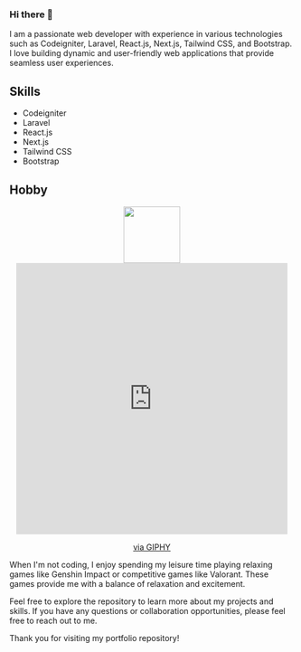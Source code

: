 ### Hi there 👋
I am a passionate web developer with experience in various technologies such as Codeigniter, Laravel, React.js, Next.js, Tailwind CSS, and Bootstrap. I love building dynamic and user-friendly web applications that provide seamless user experiences.

## Skills
- Codeigniter
- Laravel
- React.js
- Next.js
- Tailwind CSS
- Bootstrap

## Hobby

<div id="header" align="center">
  <img src="https://media/2LhSlj6xwJoeYHTMiO/giphy.gif" width="100"/>
  <iframe src="https://giphy.com/embed/2LhSlj6xwJoeYHTMiO" width="480" height="480" frameBorder="0" class="giphy-embed" allowFullScreen></iframe><p><a href="https://giphy.com/stickers/transparent-genshin-qiqi-2LhSlj6xwJoeYHTMiO">via GIPHY</a></p>
</div>

When I'm not coding, I enjoy spending my leisure time playing relaxing games like Genshin Impact or competitive games like Valorant. These games provide me with a balance of relaxation and excitement.

Feel free to explore the repository to learn more about my projects and skills. If you have any questions or collaboration opportunities, please feel free to reach out to me.

Thank you for visiting my portfolio repository!

<!--
**muhammad-dicky/muhammad-dicky** is a ✨ _special_ ✨ repository because its `README.md` (this file) appears on your GitHub profile.

Here are some ideas to get you started:

- 🔭 I’m currently working on ...
- 🌱 I’m currently learning ...
- 👯 I’m looking to collaborate on ...
- 🤔 I’m looking for help with ...
- 💬 Ask me about ...
- 📫 How to reach me: ...
- 😄 Pronouns: ...
- ⚡ Fun fact: ...
-->
